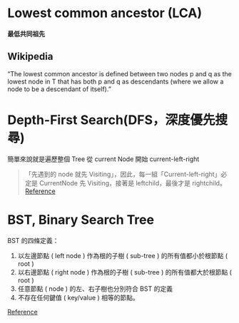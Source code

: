 # Lowest common ancestor (LCA)

**最低共同祖先**

## Wikipedia

“The lowest common ancestor is defined between two nodes p and q as the lowest node in T that has both p and q as descendants (where we allow a node to be a descendant of itself).”

# Depth-First Search(DFS，深度優先搜尋)

簡單來說就是遍歷整個 Tree 從 current Node 開始 current-left-right

> 「先遇到的 node 就先 Visiting」，因此，每一組「Current-left-right」必定是 CurrentNode 先 Visiting，接著是 leftchild，最後才是 rightchild。 [Reference](https://alrightchiu.github.io/SecondRound/graph-depth-first-searchdfsshen-du-you-xian-sou-xun.html)

# BST, Binary Search Tree

BST 的四條定義：

1. 以左邊節點 ( left node ) 作為根的子樹 ( sub-tree ) 的所有值都小於根節點 ( root )
2. 以右邊節點 ( right node ) 作為根的子樹 ( sub-tree ) 的所有值都大於根節點 ( root )
3. 任意節點 ( node ) 的左、右子樹也分別符合 BST 的定義
4. 不存在任何鍵值 ( key/value ) 相等的節點。

[Reference](https://medium.com/@Kadai/%E8%B3%87%E6%96%99%E7%B5%90%E6%A7%8B%E5%A4%A7%E4%BE%BF%E7%95%B6-binary-search-tree-3c40be3204e)
